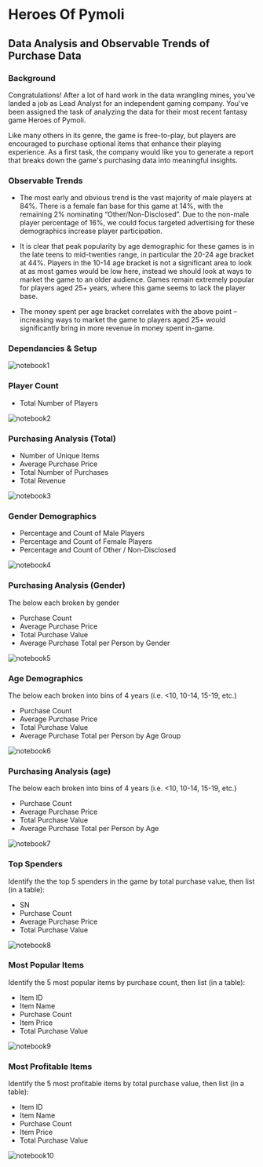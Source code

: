 # Heroes Of Pymoli 
## Data Analysis and Observable Trends of Purchase Data

### Background

Congratulations! After a lot of hard work in the data wrangling mines, you've landed a job as Lead Analyst for an independent gaming company. You've been assigned the task of analyzing the data for their most recent fantasy game Heroes of Pymoli.

Like many others in its genre, the game is free-to-play, but players are encouraged to purchase optional items that enhance their playing experience. As a first task, the company would like you to generate a report that breaks down the game's purchasing data into meaningful insights.

### Observable Trends

* The most early and obvious trend is the vast majority of male players at 84%. There is a female fan base for this game at 14%, with the remaining 2% nominating “Other/Non-Disclosed”. Due to the non-male player percentage of 16%, we could focus targeted advertising for these demographics increase player participation.

*	It is clear that peak popularity by age demographic for these games is in the late teens  to mid-twenties range, in particular the 20-24 age bracket at 44%. Players in the 10-14 age bracket is not a significant area to look at as most games would be low here, instead we should look at ways to market the game to an older audience. Games remain extremely popular for players aged 25+ years, where this game seems to lack the player base.

* The money spent per age bracket correlates with the above point – increasing ways to market the game to players aged 25+ would significantly bring in more revenue in money spent in-game.


### Dependancies & Setup

![notebook1](/images/notebook1.PNG)

### Player Count

* Total Number of Players

![notebook2](/images/notebook2.PNG)

### Purchasing Analysis (Total)

* Number of Unique Items
* Average Purchase Price
* Total Number of Purchases
* Total Revenue

![notebook3](/images/notebook3.PNG)

### Gender Demographics

* Percentage and Count of Male Players
* Percentage and Count of Female Players
* Percentage and Count of Other / Non-Disclosed

![notebook4](/images/notebook4.PNG)

### Purchasing Analysis (Gender)

The below each broken by gender
  * Purchase Count
  * Average Purchase Price
  * Total Purchase Value
  * Average Purchase Total per Person by Gender

![notebook5](/images/notebook5.PNG)

### Age Demographics

The below each broken into bins of 4 years (i.e. &lt;10, 10-14, 15-19, etc.)
  * Purchase Count
  * Average Purchase Price
  * Total Purchase Value
  * Average Purchase Total per Person by Age Group

![notebook6](/images/notebook6.PNG)

### Purchasing Analysis (age)

The below each broken into bins of 4 years (i.e. &lt;10, 10-14, 15-19, etc.)
  * Purchase Count
  * Average Purchase Price
  * Total Purchase Value
  * Average Purchase Total per Person by Age

![notebook7](/images/notebook7.PNG)

### Top Spenders

Identify the the top 5 spenders in the game by total purchase value, then list (in a table):
  * SN
  * Purchase Count
  * Average Purchase Price
  * Total Purchase Value

![notebook8](/images/notebook8.PNG)

### Most Popular Items

Identify the 5 most popular items by purchase count, then list (in a table):
  * Item ID
  * Item Name
  * Purchase Count
  * Item Price
  * Total Purchase Value

![notebook9](/images/notebook9.PNG)

### Most Profitable Items

Identify the 5 most profitable items by total purchase value, then list (in a table):
  * Item ID
  * Item Name
  * Purchase Count
  * Item Price
  * Total Purchase Value

![notebook10](/images/notebook10.PNG)


